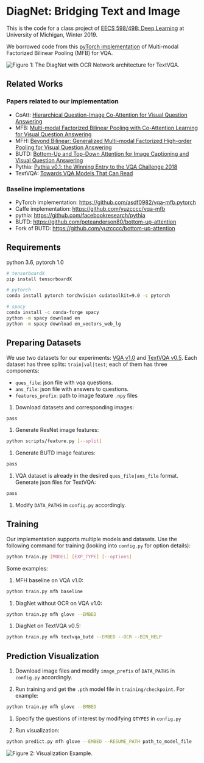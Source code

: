 # DiagNet: Bridging Text and Image
This is the code for a class project of [EECS 598/498: Deep Learning](https://docs.google.com/document/u/1/d/e/2PACX-1vSZw2CS74V1BEeruYxASJeeFO51tS7vj9NBjWnCvPkK1m-45xpHaAWr6LMG_0EH6HEqSttWEXRFaHua/pub) at University of Michigan, Winter 2019.

We borrowed code from this [pyTorch implementation](https://github.com/asdf0982/vqa-mfb.pytorch) of Multi-modal Factorized Bilinear Pooling (MFB) for VQA.

![Figure 1: The DiagNet with OCR Network architecture for TextVQA.](https://github.com/WYchelsy/vqa-mfb.pytorch/blob/docs/imgs/DiagNet.png)

## Related Works
### Papers related to our implementation

- CoAtt: [Hierarchical Question-Image Co-Attention for Visual Question Answering](https://arxiv.org/abs/1606.00061)
- MFB: [Multi-modal Factorized Bilinear Pooling with Co-Attention Learning for Visual Question Answering](http://openaccess.thecvf.com/content_iccv_2017/html/Yu_Multi-Modal_Factorized_Bilinear_ICCV_2017_paper.html)
- MFH: [Beyond Bilinear: Generalized Multi-modal Factorized High-order Pooling for Visual Question Answering](https://arxiv.org/abs/1708.03619)
- BUTD: [Bottom-Up and Top-Down Attention for Image Captioning and Visual Question Answering](https://arxiv.org/abs/1707.07998)
- Pythia: [Pythia v0.1: the Winning Entry to the VQA Challenge 2018](https://arxiv.org/pdf/1807.09956.pdf)
- TextVQA: [Towards VQA Models That Can Read](https://textvqa.org/assets/paper/TextVQA.pdf)

### Baseline implementations

- PyTorch implementation: <https://github.com/asdf0982/vqa-mfb.pytorch>
- Caffe implementation: <https://github.com/yuzcccc/vqa-mfb>
- pythia: <https://github.com/facebookresearch/pythia>
- BUTD: <https://github.com/peteanderson80/bottom-up-attention>
- Fork of BUTD: <https://github.com/yuzcccc/bottom-up-attention>


## Requirements

python 3.6, pytorch 1.0

```bash
# tensorboardX
pip install tensorboardX

# pytorch
conda install pytorch torchvision cudatoolkit=9.0 -c pytorch

# spacy
conda install -c conda-forge spacy
python -m spacy download en
python -m spacy download en_vectors_web_lg
```

## Preparing Datasets
We use two datasets for our experiments: [VQA v1.0](https://visualqa.org/vqa_v1_download.html) and [TextVQA v0.5](https://textvqa.org/dataset). Each dataset
has three splits: `train|val|test`; each of them has three components:
* `ques_file`: json file with vqa questions.
* `ans_file`: json file with answers to questions.
* `features_prefix`: path to image feature `.npy` files


1. Download datasets and corresponding images:
```bash
pass
```

1. Generate ResNet image features:
```bash
python scripts/feature.py [--split]
```

1. Generate BUTD image features:
```bash
pass
```

1. VQA dataset is already in the desired `ques_file|ans_file` format. Generate json files for TextVQA:
```bash
pass
```

1. Modify `DATA_PATHS` in `config.py` accordingly.

## Training

Our implementation supports multiple models and datasets. Use the following command for training (looking into `config.py` for option details):

```bash
python train.py [MODEL] [EXP_TYPE] [--options]
```
Some examples:
1. MFH baseline on VQA v1.0:
```bash
python train.py mfh baseline
```
1. DiagNet without OCR on VQA v1.0:
```bash
python train.py mfh glove --EMBED
```
1. DiagNet on TextVQA v0.5:
```bash
python train.py mfh textvqa_butd --EMBED --OCR --BIN_HELP
```

## Prediction Visualization
1. Download image files and modify `image_prefix` of `DATA_PATHS` in `config.py` accordingly.

1. Run training and get the `.pth` model file in `training/checkpoint`. For example:
```bash
python train.py mfh glove --EMBED
```

1. Specify the questions of interest by modifying `QTYPES` in `config.py`

1. Run visualization:
```bash
python predict.py mfh glove --EMBED --RESUME_PATH path_to_model_file
```
![Figure 2: Visualization Example.](https://github.com/WYchelsy/vqa-mfb.pytorch/blob/docs/imgs/correct224477.png)
